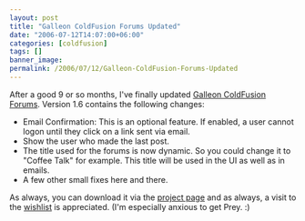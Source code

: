 ```yaml
---
layout: post
title: "Galleon ColdFusion Forums Updated"
date: "2006-07-12T14:07:00+06:00"
categories: [coldfusion]
tags: []
banner_image: 
permalink: /2006/07/12/Galleon-ColdFusion-Forums-Updated
---
```


After a good 9 or so months, I've finally updated <a href="http://ray.camdenfamily.com/projects/galleon">Galleon ColdFusion Forums</a>. Version 1.6 contains the following changes:

<ul>
<li>Email Confirmation: This is an optional feature. If enabled, a user cannot logon until they click on a link sent via email.
<li>Show the user who made the last post.
<li>The title used for the forums is now dynamic. So you could change it to "Coffee Talk" for example. This title will be used in the UI as well as in emails.
<li>A few other small fixes here and there.
</ul>

As always, you can download it via the <a href="http://ray.camdenfamily.com/projects/galleon">project page</a> and as always, a visit to the <a href="http://www.amazon.com/o/registry/2TCL1D08EZEYE">wishlist</a> is appreciated. (I'm especially anxious to get Prey. :)